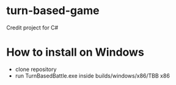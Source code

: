 # turn-based-game
Credit project for C#

# How to install on Windows
- clone repository
- run TurnBasedBattle.exe inside builds/windows/x86/TBB x86
